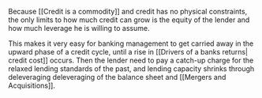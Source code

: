 
Because [[Credit is a commodity]] and credit has no physical constraints, the only limits to how much credit can grow is the equity of the lender and how much leverage he is willing to assume.

This makes it very easy for banking management to get carried away in the upward phase of a credit cycle, until a rise in [[Drivers of a banks returns| credit cost]] occurs. 
Then the lender need to pay a catch-up charge for the relaxed lending standards of the past, and lending capacity shrinks through deleveraging deleveraging of the balance sheet and [[Mergers and Acquisitions]]. 
